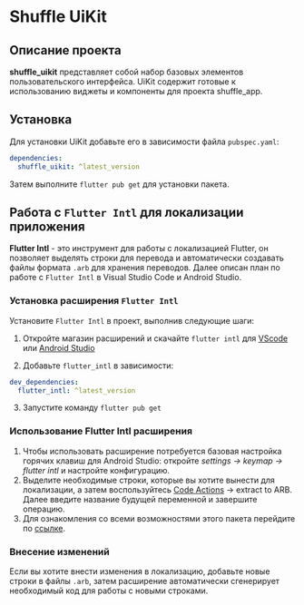 # Shuffle UiKit

## Описание проекта

**shuffle_uikit** представляет собой набор базовых элементов пользовательского интерфейса. UiKit содержит готовые к использованию виджеты и компоненты для проекта shuffle_app.

## Установка

Для установки UiKit добавьте его в зависимости файла `pubspec.yaml`:

```yaml
dependencies:
  shuffle_uikit: ^latest_version
```

Затем выполните `flutter pub get` для установки пакета.

## Работа с `Flutter Intl` для локализации приложения
**Flutter Intl** - это инструмент для работы с локализацией Flutter, он позволяет выделять строки для перевода и автоматически создавать файлы формата `.arb` для хранения переводов. Далее описан план по работе с `Flutter Intl` в Visual Studio Code и Android Studio.

### Установка расширения `Flutter Intl`

Установите `Flutter Intl` в проект, выполнив следующие шаги:

1. Откройте магазин расширений и скачайте `flutter intl` для [VScode](https://marketplace.visualstudio.com/items?itemName=localizely.flutter-intl) или [Android Studio](https://plugins.jetbrains.com/plugin/13666-flutter-intl)

2. Добавьте `flutter_intl` в зависимости:

```yaml
dev_dependencies:
  flutter_intl: ^latest_version
```

3. Запустите команду `flutter pub get`

### Использование Flutter Intl расширения

1. Чтобы использовать расширение потребуется базовая настройка горячих клавиш для Android Studio: откройте _settings -> keymap -> flutter intl_ и настройте конфигурацию. 
2. Выделите необходимые строки, которые вы хотите вынести для локализации, а затем воспользуйтесь [Code Actions](https://code.visualstudio.com/docs/editor/refactoring#_code-actions-quick-fixes-and-refactorings) -> extract to ARB. Далее введите название будущей переменной и завершите операцию. 
3. Для ознакомления со всеми возможностями этого пакета перейдите по [ссылке](https://marketplace.visualstudio.com/items?itemName=localizely.flutter-intl).

### Внесение изменений

Если вы хотите внести изменения в локализацию, добавьте новые строки в файлы `.arb`, затем расширение автоматически сгенерирует необходимый код для работы с новыми строками.
